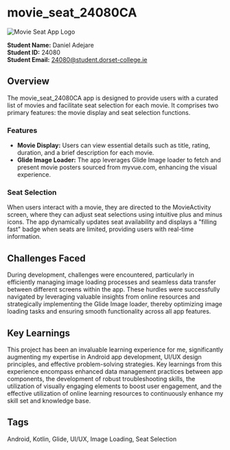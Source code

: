 # movie_seat_24080CA

![Movie Seat App Logo](https://i.ibb.co/Xbh1pY8/24080applogo.png)

**Student Name:** Daniel Adejare  
**Student ID:** 24080  
**Student Email:** 24080@student.dorset-college.ie

## Overview

The movie_seat_24080CA app is designed to provide users with a curated list of movies and facilitate seat selection for each movie. It comprises two primary features: the movie display and seat selection functions.

### Features

- **Movie Display:** Users can view essential details such as title, rating, duration, and a brief description for each movie.
- **Glide Image Loader:** The app leverages Glide Image loader to fetch and present movie posters sourced from myvue.com, enhancing the visual experience.

### Seat Selection

When users interact with a movie, they are directed to the MovieActivity screen, where they can adjust seat selections using intuitive plus and minus icons. The app dynamically updates seat availability and displays a "filling fast" badge when seats are limited, providing users with real-time information.

## Challenges Faced

During development, challenges were encountered, particularly in efficiently managing image loading processes and seamless data transfer between different screens within the app. These hurdles were successfully navigated by leveraging valuable insights from online resources and strategically implementing the Glide Image loader, thereby optimizing image loading tasks and ensuring smooth functionality across all app features.

## Key Learnings

This project has been an invaluable learning experience for me, significantly augmenting my expertise in Android app development, UI/UX design principles, and effective problem-solving strategies. Key learnings from this experience encompass enhanced data management practices between app components, the development of robust troubleshooting skills, the utilization of visually engaging elements to boost user engagement, and the effective utilization of online learning resources to continuously enhance my skill set and knowledge base.


## Tags

Android, Kotlin, Glide, UI/UX, Image Loading, Seat Selection
